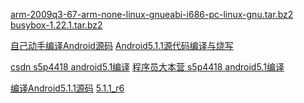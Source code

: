 <a href="https://sourcery.mentor.com/public/gnu_toolchain/arm-none-linux-gnueabi/arm-2009q3-67-arm-none-linux-gnueabi-i686-pc-linux-gnu.tar.bz2" target="_blank">arm-2009q3-67-arm-none-linux-gnueabi-i686-pc-linux-gnu.tar.bz2</a>
<a href="https://busybox.net/downloads/busybox-1.22.1.tar.bz2" target="_blank">busybox-1.22.1.tar.bz2</a>

<a href="https://blog.csdn.net/hunter___/article/details/80972878" target="_blank">自己动手编译Android源码</a>
<a href="https://blog.csdn.net/lincyang/article/details/48197787" target="_blank">Android5.1.1源代码编译与烧写</a>

<a href="https://blog.csdn.net/u010659887/article/details/89096465" target="_blank">csdn s5p4418 android5.1编译</a>
<a href="http://www.pianshen.com/article/4275344965/" target="_blank">程序员大本营 s5p4418 android5.1编译</a>

<a href="https://www.jianshu.com/p/80a40e2bf0b2" target="_blank">编译Android5.1.1源码</a>
<a href="http://androidxref.com/5.1.1_r6/" target="_blank">5.1.1_r6</a>
